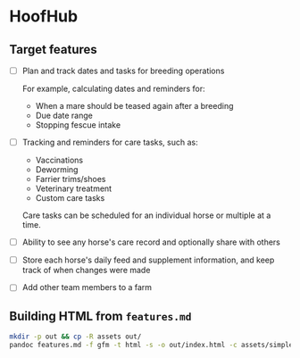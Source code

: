# HoofHub

## Target features

- [ ] Plan and track dates and tasks for breeding operations

  For example, calculating dates and reminders for:

  - When a mare should be teased again after a breeding
  - Due date range
  - Stopping fescue intake

- [ ] Tracking and reminders for care tasks, such as:

  - Vaccinations
  - Deworming
  - Farrier trims/shoes
  - Veterinary treatment
  - Custom care tasks

  Care tasks can be scheduled for an individual horse or multiple at a time.

- [ ] Ability to see any horse's care record and optionally share with others
- [ ] Store each horse's daily feed and supplement information, and keep track of when changes were made
- [ ] Add other team members to a farm

## Building HTML from `features.md`

```sh
mkdir -p out && cp -R assets out/
pandoc features.md -f gfm -t html -s -o out/index.html -c assets/simple.css
```
